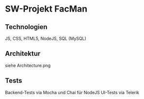 

# SW-Projekt FacMan

## Technologien
JS, CSS, HTML5, NodeJS, SQL (MySQL)

## Architektur
siehe Architecture.png

## Tests
Backend-Tests via Mocha und Chai für NodeJS
UI-Tests via Telerik
